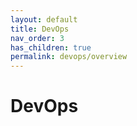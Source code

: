 ```yaml
---
layout: default
title: DevOps
nav_order: 3
has_children: true
permalink: devops/overview
---
```


# DevOps